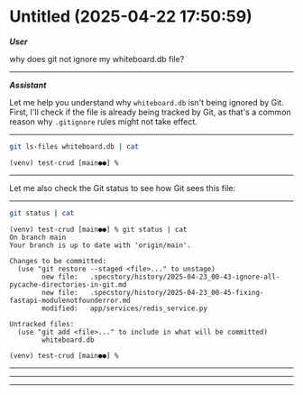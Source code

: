 <!-- Generated by SpecStory -->

# Untitled (2025-04-22 17:50:59)

_**User**_

why does git not ignore my whiteboard.db file?

---

_**Assistant**_

Let me help you understand why `whiteboard.db` isn't being ignored by Git. First, I'll check if the file is already being tracked by Git, as that's a common reason why `.gitignore` rules might not take effect.

---

```bash
git ls-files whiteboard.db | cat
```

```
(venv) test-crud [main●●] % 

```

---

Let me also check the Git status to see how Git sees this file:

---

```bash
git status | cat
```

```
(venv) test-crud [main●●] % git status | cat
On branch main
Your branch is up to date with 'origin/main'.

Changes to be committed:
  (use "git restore --staged <file>..." to unstage)
        new file:   .specstory/history/2025-04-23_00-43-ignore-all-pycache-directories-in-git.md
        new file:   .specstory/history/2025-04-23_00-45-fixing-fastapi-modulenotfounderror.md
        modified:   app/services/redis_service.py

Untracked files:
  (use "git add <file>..." to include in what will be committed)
        whiteboard.db

(venv) test-crud [main●●] %
```

---



---



---

